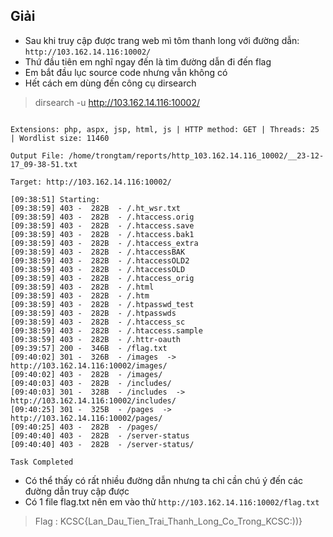 ## Giải
- Sau khi truy cập được trang web mì tôm thanh long với đường dẫn: `http://103.162.14.116:10002/`
- Thứ đầu tiên em nghĩ ngay đến là tìm đường dẫn đi đến flag
- Em bắt đầu lục source code nhưng vẫn không có 
- Hết cách em dùng đến công cụ dirsearch 
> dirsearch -u http://103.162.14.116:10002/ 
```text

Extensions: php, aspx, jsp, html, js | HTTP method: GET | Threads: 25 | Wordlist size: 11460

Output File: /home/trongtam/reports/http_103.162.14.116_10002/__23-12-17_09-38-51.txt

Target: http://103.162.14.116:10002/

[09:38:51] Starting: 
[09:38:59] 403 -  282B  - /.ht_wsr.txt                                      
[09:38:59] 403 -  282B  - /.htaccess.orig                                   
[09:38:59] 403 -  282B  - /.htaccess.save
[09:38:59] 403 -  282B  - /.htaccess.bak1
[09:38:59] 403 -  282B  - /.htaccess_extra                                  
[09:38:59] 403 -  282B  - /.htaccessBAK                                     
[09:38:59] 403 -  282B  - /.htaccessOLD2
[09:38:59] 403 -  282B  - /.htaccessOLD                                     
[09:38:59] 403 -  282B  - /.htaccess_orig
[09:38:59] 403 -  282B  - /.html                                            
[09:38:59] 403 -  282B  - /.htm                                             
[09:38:59] 403 -  282B  - /.htpasswd_test                                   
[09:38:59] 403 -  282B  - /.htpasswds                                       
[09:38:59] 403 -  282B  - /.htaccess_sc                                     
[09:38:59] 403 -  282B  - /.htaccess.sample                                 
[09:38:59] 403 -  282B  - /.httr-oauth                                      
[09:39:57] 200 -  346B  - /flag.txt                                         
[09:40:02] 301 -  326B  - /images  ->  http://103.162.14.116:10002/images/  
[09:40:02] 403 -  282B  - /images/                                          
[09:40:03] 403 -  282B  - /includes/                                        
[09:40:03] 301 -  328B  - /includes  ->  http://103.162.14.116:10002/includes/
[09:40:25] 301 -  325B  - /pages  ->  http://103.162.14.116:10002/pages/    
[09:40:25] 403 -  282B  - /pages/                                           
[09:40:40] 403 -  282B  - /server-status                                    
[09:40:40] 403 -  282B  - /server-status/
                                                                             
Task Completed                                                                                                                                                             
```
- Có thể thấy có rất nhiều đường dẫn nhưng ta chỉ cần chú ý đến các đường dẫn truy cập được
- Có 1 file flag.txt nên em vào thử `http://103.162.14.116:10002/flag.txt`
> Flag : KCSC{Lan_Dau_Tien_Trai_Thanh_Long_Co_Trong_KCSC:))}